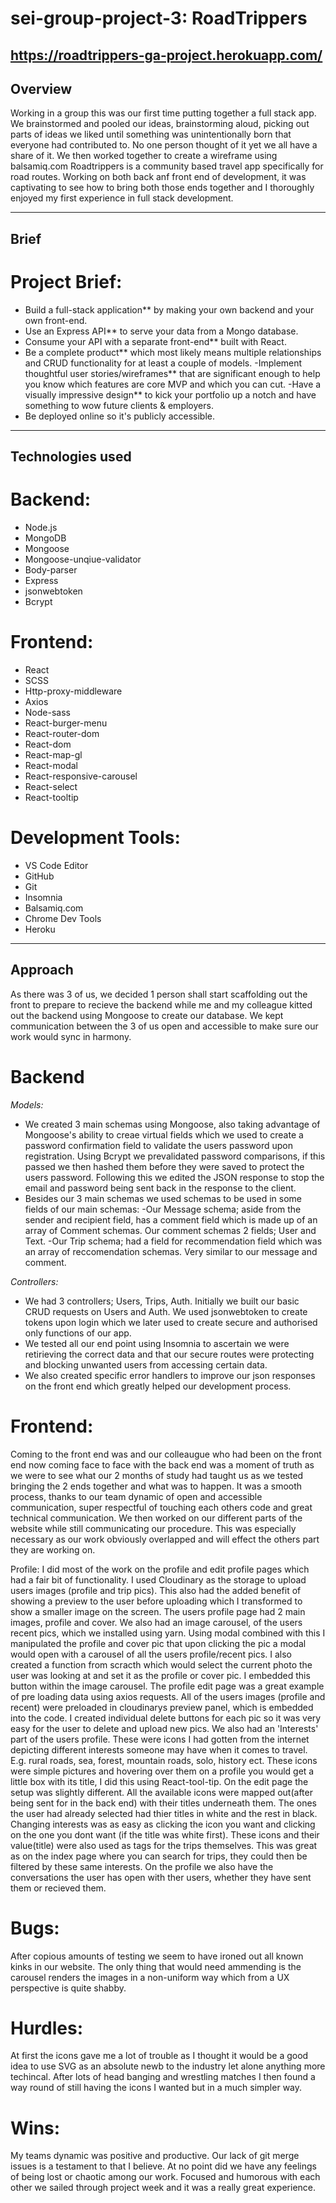 # sei-group-project-3: RoadTrippers

## https://roadtrippers-ga-project.herokuapp.com/

## Overview

Working in a group this was our first time putting together a full stack app. We brainstormed and pooled our ideas, brainstorming aloud, picking out parts of ideas we liked until something was unintentionally born that everyone had contributed to. No one person thought of it yet we all have a share of it.
We then worked together to create a wireframe using balsamiq.com
Roadtrippers is a community based travel app specifically for road routes.
Working on both back anf front end of development, it was captivating to see how to bring both those ends together and I thoroughly enjoyed my first experience in full stack development.

----------------

## Brief

# Project Brief:
- Build a full-stack application** by making your own backend and your own front-end.
- Use an Express API** to serve your data from a Mongo database.
- Consume your API with a separate front-end** built with React.
- Be a complete product** which most likely means multiple relationships and CRUD functionality for at least a couple of models.
-Implement thoughtful user stories/wireframes** that are significant enough to help you know which features are core MVP and which you can cut.
-Have a visually impressive design** to kick your portfolio up a notch and have something to wow future clients & employers.
- Be deployed online so it's publicly accessible.

--------------

## Technologies used
# Backend:
- Node.js
- MongoDB
- Mongoose
- Mongoose-unqiue-validator
- Body-parser
- Express
- jsonwebtoken
- Bcrypt

# Frontend:
- React
- SCSS
- Http-proxy-middleware
- Axios
- Node-sass
- React-burger-menu
- React-router-dom
- React-dom
- React-map-gl
- React-modal
- React-responsive-carousel
- React-select
- React-tooltip

# Development Tools:
- VS Code Editor
- GitHub
- Git
- Insomnia
- Balsamiq.com
- Chrome Dev Tools
- Heroku

-----------------
## Approach
As there was 3 of us, we decided 1 person shall start scaffolding out the front to prepare to recieve the backend while me and my colleague kitted out the backend using Mongoose to create our database. We kept communication between the 3 of us open and accessible to make sure our work would sync in harmony.

# Backend
*Models:*

- We created 3 main schemas using Mongoose, also taking advantage of Mongoose's ability to creae virtual fields which we used to create a password confirmation field to validate the users password upon registration. Using Bcrypt we prevalidated password comparisons, if this passed we then hashed them before they were saved to protect the users password. Following this we edited the JSON response to stop the email and password being sent back in the response to the client.
- Besides our 3 main schemas we used schemas to be used in some fields of our main schemas:
-Our Message schema; aside from the sender and recipient field, has a comment field which is made up of an array of Comment schemas. Our comment schemas 2 fields; User and Text.
-Our Trip schema; had a field for recommendation field which was an array of reccomendation schemas. Very similar to our message and comment.

*Controllers:*
- We had 3 controllers; Users, Trips, Auth.
Initially we built our basic CRUD requests on Users and Auth. We used jsonwebtoken to create tokens upon login which we later used to create secure and authorised only functions of our app.
- We tested all our end point using Insomnia to ascertain we were retirieving the correct data and that our secure routes were protecting and blocking unwanted users from accessing certain data.
- We also created specific error handlers to improve our json responses on the front end which greatly helped our development process.


# Frontend:
Coming to the front end was and our colleaugue who had been on the front end now coming face to face with the back end was a moment of truth as we were to see what our 2 months of study had taught us as we tested bringing the 2 ends together and what was to happen. 
It was a smooth process, thanks to our team dynamic of open and accessible communication, super respectful of touching each others code and great technical communication. 
We then worked on our different parts of the website while still communicating our procedure. This was especially necessary as our work obviously overlapped and will effect the others part they are working on.

Profile:
I did most of the work on the profile and edit profile pages which had a fair bit of functionality.
I used Cloudinary as the storage to upload users images (profile and trip pics). This also had the added benefit of showing a preview to the user before uploading which I transformed to show a smaller image on the screen.
The users profile page had 2 main images, profile and cover. We also had an image carousel, of the users recent pics, which we installed using yarn. Using modal combined with this I manipulated the profile and cover pic that upon clicking the pic a modal would open with a carousel of  all the users profile/recent pics. I also created a function from scracth which would select the current photo the user was looking at and set it as the profile or cover pic. I embedded this button within the image carousel.
The profile edit page was a great example of pre loading data using axios requests. All of the users images (profile and recent) were preloaded in cloudinarys preview panel, which is embedded into the code. I created individual delete buttons for each pic so it was very easy for the user to delete and upload new pics. 
We also had an 'Interests' part of the users profile. 
These were icons I had gotten from the internet depicting different interests someone may have when it comes to travel. E.g. rural roads, sea, forest, mountain roads, solo, history ect. These icons were simple pictures and hovering over them on a profile you would get a little box with its title, I did this using React-tool-tip. On the edit page the setup was slightly different. All the available icons were mapped out(after being sent for in the back end) with their titles underneath them. The ones the user had already selected had thier titles in white and the rest in black. Changing interests was as easy as clicking the icon you want and clicking on the one you dont want (if the title was white first).
These icons and their value(title) were also used as tags for the trips themselves. This was great as on the index page where you can search for trips, they could then be filtered by these same interests.
On the profile we also have the conversations the user has open with ther users, whether they have sent them or recieved them. 

# Bugs:
After copious amounts of testing we seem to have ironed out all known kinks in our website. The only thing that would need ammending is the carousel renders the images in a non-uniform way which from a UX perspective is quite shabby.

# Hurdles:
At first the icons gave me a lot of trouble as I thought it would be a good idea to use SVG as an absolute newb to the industry let alone anything more techincal. After lots of head banging and wrestling matches I then found a way round of still having the icons I wanted but in a much simpler way.

# Wins:
My teams dynamic was positive and productive. Our lack of git merge issues is a testament to that I believe. At no point did we have any feelings of being lost or chaotic among our work. Focused and humorous with each other we sailed through project week and it was a really great experience.
